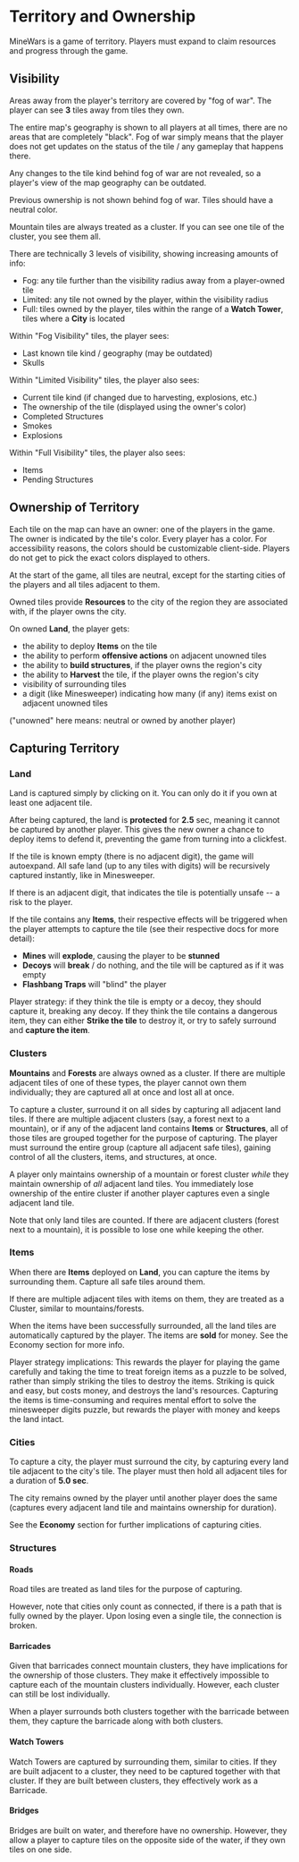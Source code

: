 # Territory and Ownership

MineWars is a game of territory. Players must expand to claim resources and
progress through the game.

## Visibility

Areas away from the player's territory are covered by "fog of war". The
player can see **3** tiles away from tiles they own.

The entire map's geography is shown to all players at all times, there are no
areas that are completely "black". Fog of war simply means that the player does
not get updates on the status of the tile / any gameplay that happens there.

Any changes to the tile kind behind fog of war are not revealed, so a player's
view of the map geography can be outdated.

Previous ownership is not shown behind fog of war. Tiles should have a neutral
color.

Mountain tiles are always treated as a cluster. If you can see one tile of
the cluster, you see them all.

There are technically 3 levels of visibility, showing increasing amounts of info:
 - Fog: any tile further than the visibility radius away from a player-owned tile
 - Limited: any tile not owned by the player, within the visibility radius
 - Full: tiles owned by the player, tiles within the range of a **Watch Tower**, tiles where a **City** is located

Within "Fog Visibility" tiles, the player sees:
 - Last known tile kind / geography (may be outdated)
 - Skulls

Within "Limited Visibility" tiles, the player also sees:
 - Current tile kind (if changed due to harvesting, explosions, etc.)
 - The ownership of the tile (displayed using the owner's color)
 - Completed Structures
 - Smokes
 - Explosions

Within "Full Visibility" tiles, the player also sees:
 - Items
 - Pending Structures

## Ownership of Territory

Each tile on the map can have an owner: one of the players in the game. The
owner is indicated by the tile's color. Every player has a color. For
accessibility reasons, the colors should be customizable client-side. Players do
not get to pick the exact colors displayed to others.

At the start of the game, all tiles are neutral, except for the starting cities
of the players and all tiles adjacent to them.

Owned tiles provide **Resources** to the city of the region they are associated
with, if the player owns the city.

On owned **Land**, the player gets:
 - the ability to deploy **Items** on the tile
 - the ability to perform **offensive actions** on adjacent unowned tiles
 - the ability to **build structures**, if the player owns the region's city
 - the ability to **Harvest** the tile, if the player owns the region's city
 - visibility of surrounding tiles
 - a digit (like Minesweeper) indicating how many (if any) items exist on adjacent unowned tiles

("unowned" here means: neutral or owned by another player)

## Capturing Territory

### Land

Land is captured simply by clicking on it. You can only do it if you own at
least one adjacent tile.

After being captured, the land is **protected** for **2.5** sec, meaning it
cannot be captured by another player. This gives the new owner a chance to
deploy items to defend it, preventing the game from turning into a clickfest.

If the tile is known empty (there is no adjacent digit), the game will
autoexpand. All safe land (up to any tiles with digits) will be recursively
captured instantly, like in Minesweeper.

If there is an adjacent digit, that indicates the tile is potentially unsafe --
a risk to the player.

If the tile contains any **Items**, their respective effects will be triggered
when the player attempts to capture the tile (see their respective docs for more detail):
 - **Mines** will **explode**, causing the player to be **stunned**
 - **Decoys** will **break** / do nothing, and the tile will be captured as if it was empty
 - **Flashbang Traps** will "blind" the player

Player strategy: if they think the tile is empty or a decoy, they should capture
it, breaking any decoy. If they think the tile contains a dangerous item, they
can either **Strike the tile** to destroy it, or try to safely surround and
**capture the item**.

### Clusters

**Mountains** and **Forests** are always owned as a cluster. If there are multiple
adjacent tiles of one of these types, the player cannot own them individually;
they are captured all at once and lost all at once.

To capture a cluster, surround it on all sides by capturing all adjacent land
tiles. If there are multiple adjacent clusters (say, a forest next to a
mountain), or if any of the adjacent land contains **Items** or **Structures**,
all of those tiles are grouped together for the purpose of capturing. The player
must surround the entire group (capture all adjacent safe tiles), gaining
control of all the clusters, items, and structures, at once.

A player only maintains ownership of a mountain or forest cluster *while* they
maintain ownership of *all* adjacent land tiles. You immediately lose ownership
of the entire cluster if another player captures even a single adjacent land
tile.

Note that only land tiles are counted. If there are adjacent clusters (forest
next to a mountain), it is possible to lose one while keeping the other.

### Items

When there are **Items** deployed on **Land**, you can capture the items by
surrounding them. Capture all safe tiles around them.

If there are multiple adjacent tiles with items on them, they are treated
as a Cluster, similar to mountains/forests.

When the items have been successfully surrounded, all the land tiles are
automatically captured by the player. The items are **sold** for money.
See the Economy section for more info.

Player strategy implications: This rewards the player for playing the game
carefully and taking the time to treat foreign items as a puzzle to be solved,
rather than simply striking the tiles to destroy the items. Striking is quick and
easy, but costs money, and destroys the land's resources. Capturing the items
is time-consuming and requires mental effort to solve the minesweeper digits
puzzle, but rewards the player with money and keeps the land intact.

### Cities

To capture a city, the player must surround the city, by capturing every land
tile adjacent to the city's tile. The player must then hold all adjacent tiles
for a duration of **5.0 sec**.

The city remains owned by the player until another player does the same
(captures every adjacent land tile and maintains ownership for duration).

See the **Economy** section for further implications of capturing cities.

### Structures

#### Roads

Road tiles are treated as land tiles for the purpose of capturing.

However, note that cities only count as connected, if there is a path
that is fully owned by the player. Upon losing even a single tile,
the connection is broken.

#### Barricades

Given that barricades connect mountain clusters, they have implications
for the ownership of those clusters. They make it effectively impossible
to capture each of the mountain clusters individually. However, each
cluster can still be lost individually.

When a player surrounds both clusters together with the barricade between
them, they capture the barricade along with both clusters.

#### Watch Towers

Watch Towers are captured by surrounding them, similar to cities. If they
are built adjacent to a cluster, they need to be captured together with
that cluster. If they are built between clusters, they effectively work
as a Barricade.

#### Bridges

Bridges are built on water, and therefore have no ownership. However,
they allow a player to capture tiles on the opposite side of the water,
if they own tiles on one side.

